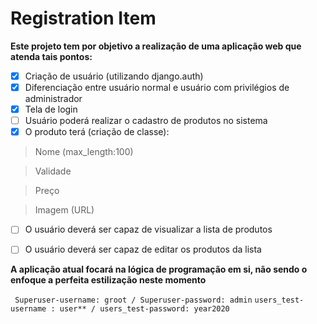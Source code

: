 # Registration Item

**Este projeto tem por objetivo a realização de uma aplicação web que atenda tais pontos:**

- [x]   Criação de usuário (utilizando django.auth)
- [x]   Diferenciação entre usuário normal e usuário com privilégios de administrador
- [x]   Tela de login
- [ ]   Usuário poderá realizar o cadastro de produtos no sistema
- [x]   O produto terá (criação de classe):

>   Nome (max_length:100)

>   Validade

>   Preço

>   Imagem (URL)

- [ ]   O usuário deverá ser capaz de visualizar a lista de produtos 
- [ ]   O usuário deverá ser capaz de editar os produtos da lista


**A aplicação atual focará na lógica de programação em si, não sendo o enfoque a perfeita estilização neste momento**

`` Superuser-username: groot / Superuser-password: admin``
`` users_test-username : user** / users_test-password: year2020 ``

